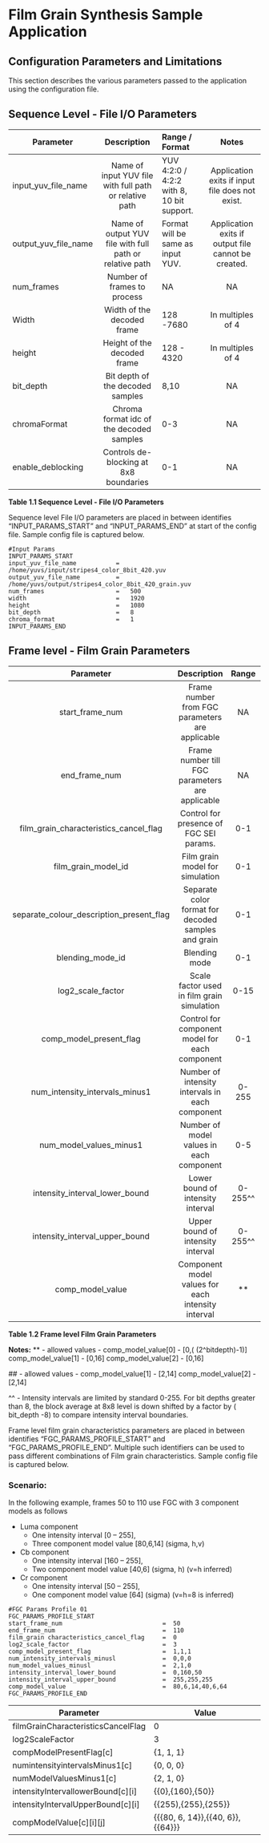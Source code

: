 # **Film Grain Synthesis Sample Application**

## **Configuration Parameters and Limitations**
This section describes the various parameters passed to the application using the configuration file. 
## **Sequence Level - File I/O Parameters**

|**Parameter**|**Description**|**Range / Format**|**Notes**|
| - | :-: | :- | :-: |
|input\_yuv\_file\_name|Name of input YUV file with full path or relative path |YUV 4:2:0 / 4:2:2 with 8, 10 bit support.|Application exits if input file does not exist.|
|output\_yuv\_file\_name|Name of output YUV file with full path or relative path|Format will be same as input YUV.|Application exits if output file cannot be created.|
|num\_frames|Number of frames to process|NA|NA|
|Width|Width of the decoded frame|128 -7680|In multiples of  4 |
|height|Height of the decoded frame|128 - 4320|In multiples of  4|
|bit\_depth|Bit depth of the decoded samples|8,10|NA|
|chromaFormat|Chroma format idc of the decoded samples|0-3|NA|
|enable\_deblocking|Controls de-blocking at 8x8 boundaries|0-1|NA|

  **Table 1.1 Sequence Level - File I/O Parameters**

Sequence level File I/O parameters are placed in between identifies “INPUT\_PARAMS\_START” and “INPUT\_PARAMS\_END” at start of the config file. Sample config file is captured below.
~~~
#Input Params
INPUT_PARAMS_START   
input_yuv_file_name           =   /home/yuvs/input/stripes4_color_8bit_420.yuv
output_yuv_file_name          =   /home/yuvs/output/stripes4_color_8bit_420_grain.yuv
num_frames                    =   500
width                         =   1920
height                        =   1080
bit_depth                     =   8
chroma_format                 =   1
INPUT_PARAMS_END
~~~

## **Frame level - Film Grain Parameters**

|**Parameter**|**Description**|**Range** |**Notes**|
| :-: | :-: | :-: | :-: |
|start\_frame\_num|Frame number from FGC parameters are applicable|NA|To be less than or equal to end\_frame\_num|
|end\_frame\_num|Frame number till FGC parameters are applicable|NA|To be more than start\_frame\_num|
|film\_grain\_characteristics\_cancel\_flag|Control for presence of FGC SEI params.|0-1|Controls grain synthesis at frame level.|
|film\_grain\_model\_id|Film grain model for simulation|0-1|Valid value is 0.|
|separate\_colour\_description\_present\_flag|Separate color format for decoded samples and grain|0-1|Valid value is 0.|
|blending\_mode\_id|Blending mode|0-1|Valid value is 0.|
|log2\_scale\_factor|Scale factor used in film grain simulation|0-15|Valid value is 2-7|
|comp\_model\_present\_flag|Control for component model for each component|0-1|NA|
|num\_intensity\_intervals\_minus1|Number of intensity intervals in each component |0-255|Non over lapping intervals.|
|num\_model\_values\_minus1|Number of model values in each component|0-5|Valid values 0-2|
|intensity\_interval\_lower\_bound|Lower bound of intensity interval|0-255^^|Non over lapping intervals(( for all bit depths)|
|intensity\_interval\_upper\_bound|Upper bound of intensity interval|0-255^^|Non over lapping intervals( for all bit depths)|
|<p>comp\_model\_value</p><p></p>|Component model values for each intensity interval|\*\*|<p>##</p><p></p>|

**Table 1.2 Frame level Film Grain Parameters**

**Notes:** 
\*\* - allowed values - comp\_model\_value[0]  - [0,( (2^bitdepth)-1)]
comp\_model\_value[1]  - [0,16]
comp\_model\_value[2]  - [0,16] 

\## - allowed values - comp\_model\_value[1]  - [2,14]
comp\_model\_value[2]  - [2,14] 

^^ - Intensity intervals are limited by standard 0-255. For bit depths greater than 8, the block average at 8x8 level is down shifted by a factor by ( bit\_depth -8) to compare intensity interval boundaries.

Frame level film grain characteristics parameters are placed in between identifies “FGC\_PARAMS\_PROFILE\_START” and “FGC\_PARAMS\_PROFILE\_END”.
Multiple such identifiers can be used to pass different combinations of Film grain characteristics. Sample config file is captured below.
 ### **Scenario:**
In the following example, frames 50 to 110 use FGC with 3 component models as follows

- Luma component 
  - One intensity interval [0 – 255],
  - Three component model value [80,6,14] (sigma, h,v)
- Cb component 
  - One intensity interval [160 – 255],
  - Two component model value [40,6] (sigma, h) (v=h inferred)
- Cr component 
  - One intensity interval [50 – 255],
  - One component model value [64] (sigma)  (v=h=8 is inferred)
~~~
#FGC Params Profile 01
FGC_PARAMS_PROFILE_START
start_frame_num                            =  50
end_frame_num                              =  110
film_grain characteristics_cancel_flag     =  0
log2_scale_factor                          =  3
comp_model_present_flag                    =  1,1,1
num_intensity_intervals_minusl             =  0,0,0
num_model_values_minusl                    =  2,1,0
intensity_interval_lower_bound             =  0,160,50
intensity_interval_upper_bound             =  255,255,255
comp_model_value                           =  80,6,14,40,6,64
FGC_PARAMS_PROFILE_END
~~~

|**Parameter**|**Value**|
| ------ | ------ |
|filmGrainCharacteristicsCancelFlag|0|
|log2ScaleFactor|3|
|compModelPresentFlag[c]|{1, 1, 1}|
|numintensityintervalsMinus1[c]|{0, 0, 0}|
|numModelValuesMinus1[c]|{2, 1, 0}|
|intensityIntervallowerBound[c][i]|{{0},{160},{50}}|
|intensityIntervalUpperBound[c][i]|{{255),{255},{255}}|
|compModelValue[c][i][j]|{{{80, 6, 14}},{{40, 6}},{{64}}}|

